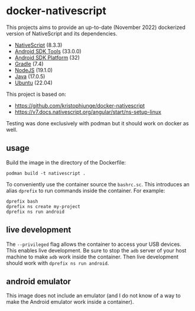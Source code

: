# docker-nativescript

This projects aims to provide an up-to-date (November 2022) dockerized version
of NativeScript and its dependencies.

- [NativeScript](https://www.nativescript.org/) (8.3.3)
- [Android SDK Tools](https://developer.android.com/) (33.0.0)
- [Android SDK Platform](https://developer.android.com/) (32)
- [Gradle](https://gradle.org/) (7.4)
- [NodeJS](https://nodejs.org/) (19.1.0)
- [Java](https://www.java.com/) (17.0.5)
- [Ubuntu](https://www.ubuntu.com/) (22.04)

This project is based on:
- https://github.com/kristophjunge/docker-nativescript
- https://v7.docs.nativescript.org/angular/start/ns-setup-linux

Testing was done exclusively with podman but it should work on docker as well.

## usage
Build the image in the directory of the Dockerfile:
```
podman build -t nativescript .
```

To conveniently use the container source the `bashrc.sc`. This introduces an
alias `dprefix` to run commands inside the container. For example:
```
dprefix bash
dprefix ns create my-project
dprefix ns run android
```

## live development
The `--privileged` flag allows the container to access your USB devices. This
enables live development. Be sure to stop the `adb` server of your host machine
to make `adb` work inside the container. Then live development should work
with `dprefix ns run android`.

## android emulator
This image does not include an emulator (and I do not know of a way to make the
Android emulator work inside a container).
